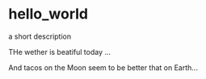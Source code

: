 # hello_world
a short description

THe wether is beatiful today ... 

And tacos on the Moon seem to be better that on Earth...

